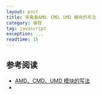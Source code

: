 ```yaml
---
layout: post
title: 来看看AMD、CMD、UMD 模块的写法
category: 编程
tag: javascript
exception: ...
readtime: 15
---
```


## 参考阅读
* [AMD、CMD、UMD 模块的写法](http://web.jobbole.com/82238/)
* 